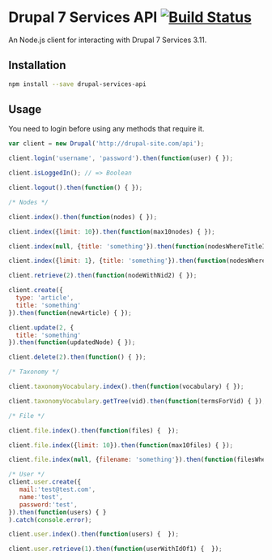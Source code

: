 # Drupal 7 Services API [![Build Status](https://travis-ci.org/poetic/drupal-services-api.svg?branch=master)](https://travis-ci.org/poetic/drupal-services-api)

An Node.js client for interacting with Drupal 7 Services 3.11.

## Installation

```sh
npm install --save drupal-services-api
```

## Usage

You need to login before using any methods that require it.

```js
var client = new Drupal('http://drupal-site.com/api');

client.login('username', 'password').then(function(user) { });

client.isLoggedIn(); // => Boolean

client.logout().then(function() { });

/* Nodes */

client.index().then(function(nodes) { });

client.index({limit: 10}).then(function(max10nodes) { });

client.index(null, {title: 'something'}).then(function(nodesWhereTitleIsSomething) { });

client.index({limit: 1}, {title: 'something'}).then(function(nodesWhereTitleIsSomethingButOnly1) { });

client.retrieve(2).then(function(nodeWithNid2) { });

client.create({
  type: 'article',
  title: 'something'
}).then(function(newArticle) { });

client.update(2, {
  title: 'something'
}).then(function(updatedNode) { });

client.delete(2).then(function() { });

/* Taxonomy */

client.taxonomyVocabulary.index().then(function(vocabulary) { });

client.taxonomyVocabulary.getTree(vid).then(function(termsForVid) { });

/* File */

client.file.index().then(function(files) {  });

client.file.index({limit: 10}).then(function(max10files) { });

client.file.index(null, {filename: 'something'}).then(function(filesWhereOrigNameIsSomething) { });

/* User */
client.user.create({
   mail:'test@test.com',
   name:'test',
   password:'test',
}).then(function(users) { }
).catch(console.error);

client.user.index().then(function(users) {  });

client.user.retrieve(1).then(function(userWithIdOf1) {  });
```
